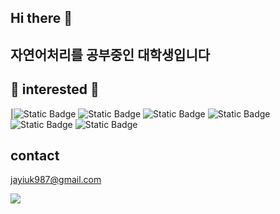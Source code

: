 ## Hi there 👋
## 자연어처리를 공부중인 대학생입니다
## :metal: interested :metal:
|![Static Badge](https://img.shields.io/badge/Python-3776AB?style=social&logo=python&logoColor=blue)
![Static Badge](https://img.shields.io/badge/PyTorch-EE4C2C?style=social&logo=pytorch&logoColor=red)
![Static Badge](https://img.shields.io/badge/TensorFlow-FF6F00?style=social&logo=tensorflow&logoColor=orange)
![Static Badge](https://img.shields.io/badge/Tableau-3776AB?style=social&logo=tableau&logoColor=blue)
![Static Badge](https://img.shields.io/badge/Langchain-000000?style=social&logo=langchain&logoColor=black)
![Static Badge](https://img.shields.io/badge/C%2B%2B-000000?style=social&logo=c%2B%2B&logoColor=black)

## contact
jayiuk987@gmail.com

<img src="http://github-readme-stats.vercel.app/api/top-langs/?username=jayiuk&layout=compact">

<!--
**jayiuk/jayiuk** is a ✨ _special_ ✨ repository because its `README.md` (this file) appears on your GitHub profile.

Here are some ideas to get you started:

- 🔭 I’m currently working on ...
- 🌱 I’m currently learning ...
- 👯 I’m looking to collaborate on ...
- 🤔 I’m looking for help with ...
- 💬 Ask me about ...
- 📫 How to reach me: ...
- 😄 Pronouns: ...
- ⚡ Fun fact: ...
-->
